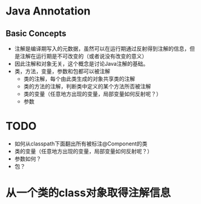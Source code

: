 # Java Annotation

## Basic Concepts
 - 注解是编译期写入的元数据，虽然可以在运行期通过反射得到注解的信息，但是注解在运行期是不可改变的（或者说没有改变的意义）
 - 因此注解和对象无关，这个概念是讨论Java注解的基础。
 - 类，方法，变量，参数和包都可以被注解
   * 类的注解，每个由此类生成的对象共享类的注解
   * 类的方法的注解，判断类中定义的某个方法所否被注解
   * 类的变量（任意地方出现的变量，局部变量如何反射呢？）
   * 参数

# TODO

 - 如何从classpath下面翻出所有被标注@Component的类
 - 类的变量（任意地方出现的变量，局部变量如何反射呢？）
 - 参数如何？
 - 包？


# 从一个类的class对象取得注解信息

```java


```


